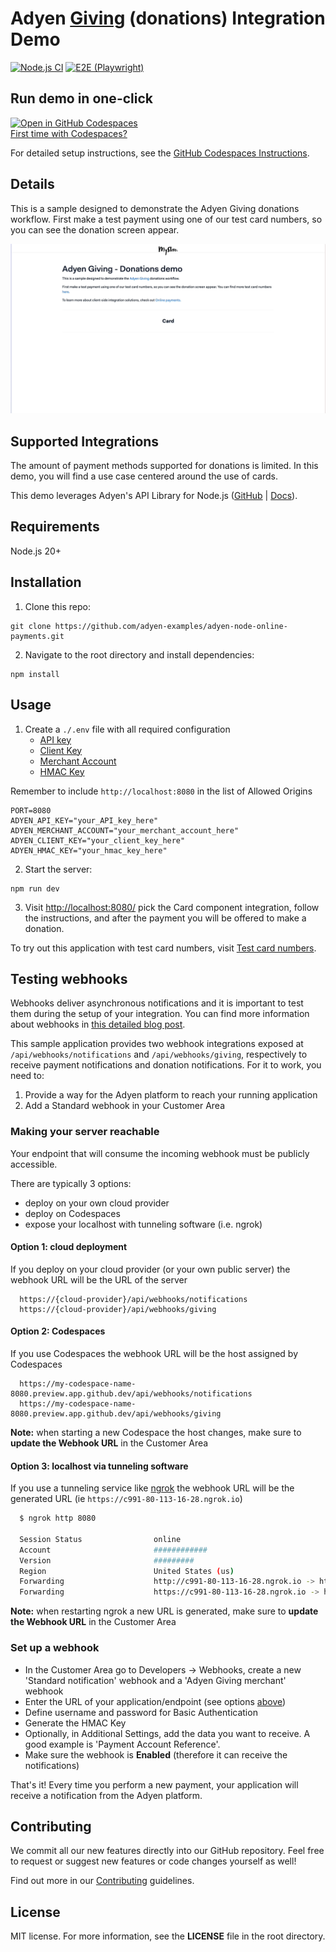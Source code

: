 # Adyen [Giving](https://docs.adyen.com/online-payments/donations/) (donations) Integration Demo

[![Node.js CI](https://github.com/adyen-examples/adyen-node-online-payments/actions/workflows/build-giving.yml/badge.svg)](https://github.com/adyen-examples/adyen-node-online-payments/actions/workflows/build-giving.yml)
[![E2E (Playwright)](https://github.com/adyen-examples/adyen-node-online-payments/actions/workflows/e2e-giving.yml/badge.svg)](https://github.com/adyen-examples/adyen-node-online-payments/actions/workflows/e2e-giving.yml)

## Run demo in one-click

[![Open in GitHub Codespaces](https://github.com/codespaces/badge.svg)](https://github.com/codespaces/new/adyen-examples/adyen-node-online-payments?ref=main&dev_container_path=.devcontainer%2Fgiving-example%2Fdevcontainer.json)  
[First time with Codespaces?](https://docs.github.com/en/codespaces/getting-started/quickstart)

For detailed setup instructions, see the [GitHub Codespaces Instructions](https://github.com/adyen-examples/.github/blob/main/pages/codespaces-instructions.md).

## Details

This is a sample designed to demonstrate the Adyen Giving donations workflow.
First make a test payment using one of our test card numbers, so you can see the donation screen appear.

![Giving demo](public/images/donations.gif)

## Supported Integrations

The amount of payment methods supported for donations is limited. In this demo, you will find a use case centered around the use of cards. 

This demo leverages Adyen's API Library for Node.js ([GitHub](https://github.com/Adyen/adyen-node-api-library) | [Docs](https://docs.adyen.com/development-resources/libraries#javascript)).

## Requirements

Node.js 20+

## Installation

1. Clone this repo:

```
git clone https://github.com/adyen-examples/adyen-node-online-payments.git
```

2. Navigate to the root directory and install dependencies:

```
npm install
```

## Usage

1. Create a `./.env` file with all required configuration
   - [API key](https://docs.adyen.com/user-management/how-to-get-the-api-key)
   - [Client Key](https://docs.adyen.com/user-management/client-side-authentication)
   - [Merchant Account](https://docs.adyen.com/account/account-structure)
   - [HMAC Key](https://docs.adyen.com/development-resources/webhooks/verify-hmac-signatures)

Remember to include `http://localhost:8080` in the list of Allowed Origins

```
PORT=8080
ADYEN_API_KEY="your_API_key_here"
ADYEN_MERCHANT_ACCOUNT="your_merchant_account_here"
ADYEN_CLIENT_KEY="your_client_key_here"
ADYEN_HMAC_KEY="your_hmac_key_here"
```

2. Start the server:

```
npm run dev
```

3. Visit [http://localhost:8080/](http://localhost:8080/) pick the Card component integration, follow the instructions, and after the payment you will be offered to make a donation.

To try out this application with test card numbers, visit [Test card numbers](https://docs.adyen.com/development-resources/test-cards/test-card-numbers).

## Testing webhooks

Webhooks deliver asynchronous notifications and it is important to test them during the setup of your integration. You can find more information about webhooks in [this detailed blog post](https://www.adyen.com/blog/Integrating-webhooks-notifications-with-Adyen-Checkout).

This sample application provides two webhook integrations exposed at `/api/webhooks/notifications` and `/api/webhooks/giving`, respectively to receive payment notifications and donation notifications. For it to work, you need to:


1. Provide a way for the Adyen platform to reach your running application
2. Add a Standard webhook in your Customer Area

### Making your server reachable

Your endpoint that will consume the incoming webhook must be publicly accessible.

There are typically 3 options:
* deploy on your own cloud provider
* deploy on Codespaces
* expose your localhost with tunneling software (i.e. ngrok)

#### Option 1: cloud deployment
If you deploy on your cloud provider (or your own public server) the webhook URL will be the URL of the server 
```
  https://{cloud-provider}/api/webhooks/notifications
  https://{cloud-provider}/api/webhooks/giving
```

#### Option 2: Codespaces
If you use Codespaces the webhook URL will be the host assigned by Codespaces
```
  https://my-codespace-name-8080.preview.app.github.dev/api/webhooks/notifications
  https://my-codespace-name-8080.preview.app.github.dev/api/webhooks/giving
```
**Note:** when starting a new Codespace the host changes, make sure to **update the Webhook URL** in the Customer Area

#### Option 3: localhost via tunneling software
If you use a tunneling service like [ngrok](ngrok) the webhook URL will be the generated URL (ie `https://c991-80-113-16-28.ngrok.io`)

```bash
  $ ngrok http 8080
  
  Session Status                online                                                                                           
  Account                       ############                                                                      
  Version                       #########                                                                                          
  Region                        United States (us)                                                                                 
  Forwarding                    http://c991-80-113-16-28.ngrok.io -> http://localhost:8080                                       
  Forwarding                    https://c991-80-113-16-28.ngrok.io -> http://localhost:8080           
```

**Note:** when restarting ngrok a new URL is generated, make sure to **update the Webhook URL** in the Customer Area

### Set up a webhook

* In the Customer Area go to Developers -> Webhooks, create a new 'Standard notification' webhook and a 'Adyen Giving merchant' webhook
* Enter the URL of your application/endpoint (see options [above](#making-your-server-reachable))
* Define username and password for Basic Authentication
* Generate the HMAC Key
* Optionally, in Additional Settings, add the data you want to receive. A good example is 'Payment Account Reference'.
* Make sure the webhook is **Enabled** (therefore it can receive the notifications)

That's it! Every time you perform a new payment, your application will receive a notification from the Adyen platform.

## Contributing

We commit all our new features directly into our GitHub repository. Feel free to request or suggest new features or code changes yourself as well!

Find out more in our [Contributing](https://github.com/adyen-examples/.github/blob/main/CONTRIBUTING.md) guidelines.

## License

MIT license. For more information, see the **LICENSE** file in the root directory.
